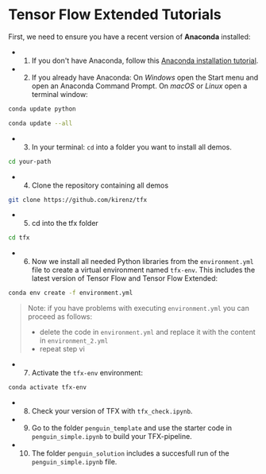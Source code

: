 # Tensor Flow Extended Tutorials

First, we need to ensure you have a recent version of **Anaconda** installed: 

- 1. If you don't have Anaconda, follow this [Anaconda installation tutorial](https://kirenz.github.io/codelabs/codelabs/anaconda-install/#0). 

- 2. If you already have Anaconda: On *Windows* open the Start menu and open an Anaconda Command Prompt. On *macOS* or *Linux* open a terminal window:

```bash
conda update python
```

```bash
conda update --all
```

- 3. In your terminal: `cd` into a folder you want to install all demos.

```bash
cd your-path
```


- 4. Clone the repository containing all demos

```bash
git clone https://github.com/kirenz/tfx
```

- 5. cd into the tfx folder

```bash
cd tfx
```

- 6. Now we install all needed Python libraries from the `environment.yml` file to create a virtual environment named `tfx-env`. This includes the latest version of Tensor Flow and Tensor Flow Extended: 

```bash
conda env create -f environment.yml
```

> Note: if you have problems with executing `environment.yml` you can proceed as follows: 
>
> - delete the code in `environment.yml` and replace it with the content in `environment_2.yml`
> - repeat step vi

- 7. Activate the `tfx-env` environment:

```bash
conda activate tfx-env
```

- 8. Check your version of TFX with `tfx_check.ipynb`.

- 9. Go to the folder `penguin_template` and use the starter code in `penguin_simple.ipynb` to build your TFX-pipeline.

- 10. The folder `penguin_solution` includes a succesfull run of the `penguin_simple.ipynb` file. 


